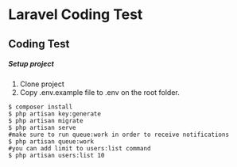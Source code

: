 # Laravel Coding Test
## Coding Test


##### Setup project  

1. Clone project
2. Copy .env.example file to .env on the root folder.
```shell
$ composer install
$ php artisan key:generate
$ php artisan migrate
$ php artisan serve
#make sure to run queue:work in order to receive notifications
$ php artisan queue:work
#you can add limit to users:list command 
$ php artisan users:list 10
```
